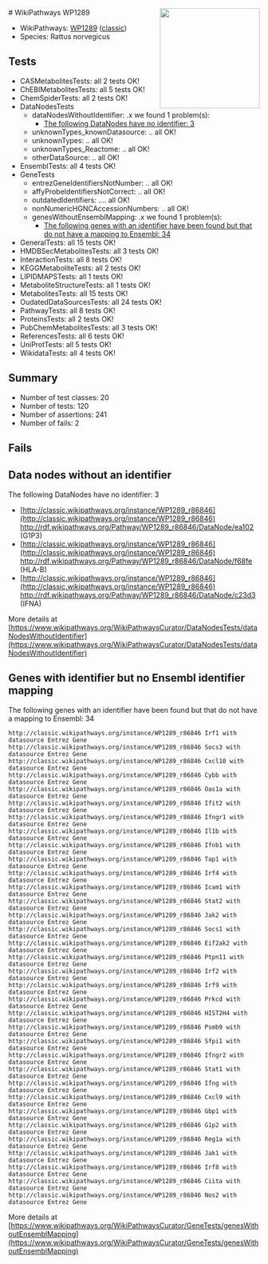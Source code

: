 <img style="float: right; width: 200px" src="https://upload.wikimedia.org/wikipedia/commons/thumb/8/83/Wplogo_with_text_500.png/640px-Wplogo_with_text_500.png" />
# WikiPathways WP1289

* WikiPathways: [WP1289](https://wikipathways.org/pathways/WP1289) ([classic](https://classic.wikipathways.org/instance/WP1289))
* Species: Rattus norvegicus
## Tests
* CASMetabolitesTests: all 2 tests OK!
* ChEBIMetabolitesTests: all 5 tests OK!
* ChemSpiderTests: all 2 tests OK!
* DataNodesTests
    * dataNodesWithoutIdentifier: .x we found 1 problem(s):
        * [The following DataNodes have no identifier: 3](#d2d32fa2)
    * unknownTypes_knownDatasource: .. all OK!
    * unknownTypes: .. all OK!
    * unknownTypes_Reactome: .. all OK!
    * otherDataSource: .. all OK!
* EnsemblTests: all 4 tests OK!
* GeneTests
    * entrezGeneIdentifiersNotNumber: .. all OK!
    * affyProbeIdentifiersNotCorrect: .. all OK!
    * outdatedIdentifiers: .... all OK!
    * nonNumericHGNCAccessionNumbers: .. all OK!
    * genesWithoutEnsemblMapping: .x we found 1 problem(s):
        * [The following genes with an identifier have been found but that do not have a mapping to Ensembl: 34](#c4e5434f)
* GeneralTests: all 15 tests OK!
* HMDBSecMetabolitesTests: all 3 tests OK!
* InteractionTests: all 8 tests OK!
* KEGGMetaboliteTests: all 2 tests OK!
* LIPIDMAPSTests: all 1 tests OK!
* MetaboliteStructureTests: all 1 tests OK!
* MetabolitesTests: all 15 tests OK!
* OudatedDataSourcesTests: all 24 tests OK!
* PathwayTests: all 8 tests OK!
* ProteinsTests: all 2 tests OK!
* PubChemMetabolitesTests: all 3 tests OK!
* ReferencesTests: all 6 tests OK!
* UniProtTests: all 5 tests OK!
* WikidataTests: all 4 tests OK!


## Summary

* Number of test classes: 20
* Number of tests: 120
* Number of assertions: 241
* Number of fails: 2

## Fails

<a name="d2d32fa2" />

## Data nodes without an identifier

The following DataNodes have no identifier: 3

* [http://classic.wikipathways.org/instance/WP1289_r86846](http://classic.wikipathways.org/instance/WP1289_r86846) http://rdf.wikipathways.org/Pathway/WP1289_r86846/DataNode/ea102 (G1P3)
* [http://classic.wikipathways.org/instance/WP1289_r86846](http://classic.wikipathways.org/instance/WP1289_r86846) http://rdf.wikipathways.org/Pathway/WP1289_r86846/DataNode/f68fe (HLA-B)
* [http://classic.wikipathways.org/instance/WP1289_r86846](http://classic.wikipathways.org/instance/WP1289_r86846) http://rdf.wikipathways.org/Pathway/WP1289_r86846/DataNode/c23d3 (IFNA)


More details at [https://www.wikipathways.org/WikiPathwaysCurator/DataNodesTests/dataNodesWithoutIdentifier](https://www.wikipathways.org/WikiPathwaysCurator/DataNodesTests/dataNodesWithoutIdentifier)

<a name="c4e5434f" />

## Genes with identifier but no Ensembl identifier mapping

The following genes with an identifier have been found but that do not have a mapping to Ensembl: 34
```
http://classic.wikipathways.org/instance/WP1289_r86846 Irf1 with datasource Entrez Gene
http://classic.wikipathways.org/instance/WP1289_r86846 Socs3 with datasource Entrez Gene
http://classic.wikipathways.org/instance/WP1289_r86846 Cxcl10 with datasource Entrez Gene
http://classic.wikipathways.org/instance/WP1289_r86846 Cybb with datasource Entrez Gene
http://classic.wikipathways.org/instance/WP1289_r86846 Oas1a with datasource Entrez Gene
http://classic.wikipathways.org/instance/WP1289_r86846 Ifit2 with datasource Entrez Gene
http://classic.wikipathways.org/instance/WP1289_r86846 Ifngr1 with datasource Entrez Gene
http://classic.wikipathways.org/instance/WP1289_r86846 Il1b with datasource Entrez Gene
http://classic.wikipathways.org/instance/WP1289_r86846 Ifnb1 with datasource Entrez Gene
http://classic.wikipathways.org/instance/WP1289_r86846 Tap1 with datasource Entrez Gene
http://classic.wikipathways.org/instance/WP1289_r86846 Irf4 with datasource Entrez Gene
http://classic.wikipathways.org/instance/WP1289_r86846 Icam1 with datasource Entrez Gene
http://classic.wikipathways.org/instance/WP1289_r86846 Stat2 with datasource Entrez Gene
http://classic.wikipathways.org/instance/WP1289_r86846 Jak2 with datasource Entrez Gene
http://classic.wikipathways.org/instance/WP1289_r86846 Socs1 with datasource Entrez Gene
http://classic.wikipathways.org/instance/WP1289_r86846 Eif2ak2 with datasource Entrez Gene
http://classic.wikipathways.org/instance/WP1289_r86846 Ptpn11 with datasource Entrez Gene
http://classic.wikipathways.org/instance/WP1289_r86846 Irf2 with datasource Entrez Gene
http://classic.wikipathways.org/instance/WP1289_r86846 Irf9 with datasource Entrez Gene
http://classic.wikipathways.org/instance/WP1289_r86846 Prkcd with datasource Entrez Gene
http://classic.wikipathways.org/instance/WP1289_r86846 HIST2H4 with datasource Entrez Gene
http://classic.wikipathways.org/instance/WP1289_r86846 Psmb9 with datasource Entrez Gene
http://classic.wikipathways.org/instance/WP1289_r86846 Sfpi1 with datasource Entrez Gene
http://classic.wikipathways.org/instance/WP1289_r86846 Ifngr2 with datasource Entrez Gene
http://classic.wikipathways.org/instance/WP1289_r86846 Stat1 with datasource Entrez Gene
http://classic.wikipathways.org/instance/WP1289_r86846 Ifng with datasource Entrez Gene
http://classic.wikipathways.org/instance/WP1289_r86846 Cxcl9 with datasource Entrez Gene
http://classic.wikipathways.org/instance/WP1289_r86846 Gbp1 with datasource Entrez Gene
http://classic.wikipathways.org/instance/WP1289_r86846 G1p2 with datasource Entrez Gene
http://classic.wikipathways.org/instance/WP1289_r86846 Reg1a with datasource Entrez Gene
http://classic.wikipathways.org/instance/WP1289_r86846 Jak1 with datasource Entrez Gene
http://classic.wikipathways.org/instance/WP1289_r86846 Irf8 with datasource Entrez Gene
http://classic.wikipathways.org/instance/WP1289_r86846 Ciita with datasource Entrez Gene
http://classic.wikipathways.org/instance/WP1289_r86846 Nos2 with datasource Entrez Gene
```

More details at [https://www.wikipathways.org/WikiPathwaysCurator/GeneTests/genesWithoutEnsemblMapping](https://www.wikipathways.org/WikiPathwaysCurator/GeneTests/genesWithoutEnsemblMapping)

